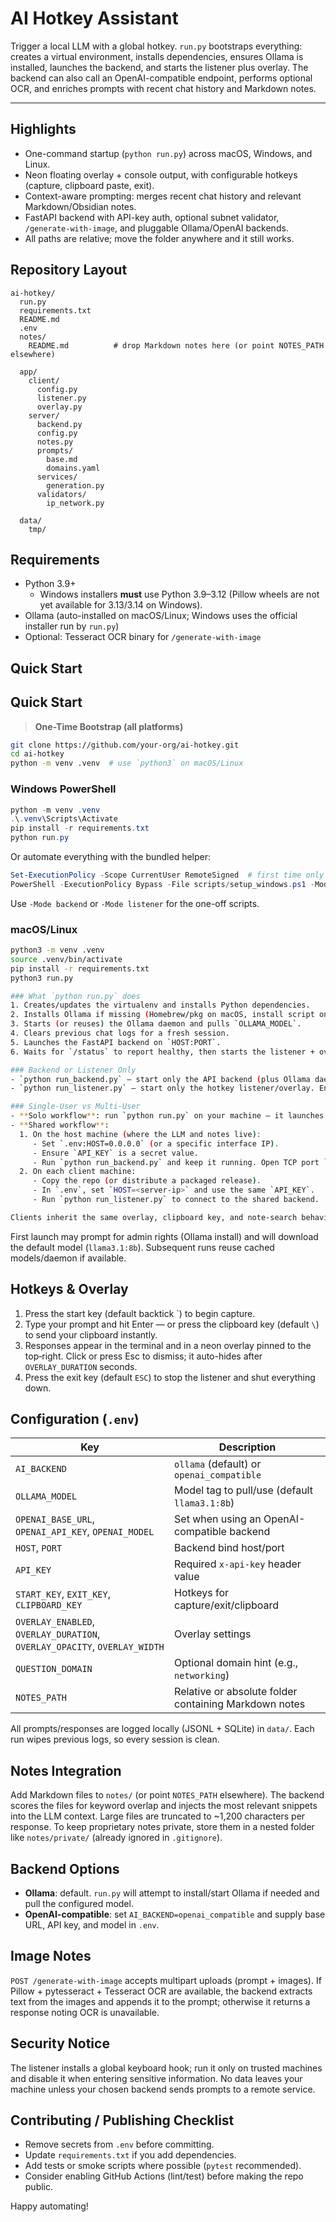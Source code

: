 # AI Hotkey Assistant

Trigger a local LLM with a global hotkey. `run.py` bootstraps everything: creates a virtual environment, installs dependencies, ensures Ollama is installed, launches the backend, and starts the listener plus overlay. The backend can also call an OpenAI-compatible endpoint, performs optional OCR, and enriches prompts with recent chat history and Markdown notes.

---

## Highlights
- One-command startup (`python run.py`) across macOS, Windows, and Linux.
- Neon floating overlay + console output, with configurable hotkeys (capture, clipboard paste, exit).
- Context-aware prompting: merges recent chat history and relevant Markdown/Obsidian notes.
- FastAPI backend with API-key auth, optional subnet validator, `/generate-with-image`, and pluggable Ollama/OpenAI backends.
- All paths are relative; move the folder anywhere and it still works.

## Repository Layout
```
ai-hotkey/
  run.py
  requirements.txt
  README.md
  .env
  notes/
    README.md          # drop Markdown notes here (or point NOTES_PATH elsewhere)

  app/
    client/
      config.py
      listener.py
      overlay.py
    server/
      backend.py
      config.py
      notes.py
      prompts/
        base.md
        domains.yaml
      services/
        generation.py
      validators/
        ip_network.py

  data/
    tmp/
```

## Requirements
- Python 3.9+
  - Windows installers **must** use Python 3.9–3.12 (Pillow wheels are not yet available for 3.13/3.14 on Windows).
- Ollama (auto-installed on macOS/Linux; Windows uses the official installer run by `run.py`)
- Optional: Tesseract OCR binary for `/generate-with-image`

## Quick Start

## Quick Start

> **One-Time Bootstrap (all platforms)**
```bash
git clone https://github.com/your-org/ai-hotkey.git
cd ai-hotkey
python -m venv .venv  # use `python3` on macOS/Linux
```

### Windows PowerShell
```powershell
python -m venv .venv
.\.venv\Scripts\Activate
pip install -r requirements.txt
python run.py
```

Or automate everything with the bundled helper:

```powershell
Set-ExecutionPolicy -Scope CurrentUser RemoteSigned  # first time only
PowerShell -ExecutionPolicy Bypass -File scripts/setup_windows.ps1 -Mode full
```

Use `-Mode backend` or `-Mode listener` for the one-off scripts.

### macOS/Linux
```bash
python3 -m venv .venv
source .venv/bin/activate
pip install -r requirements.txt
python3 run.py

### What `python run.py` does
1. Creates/updates the virtualenv and installs Python dependencies.
2. Installs Ollama if missing (Homebrew/pkg on macOS, install script on Linux; Windows uses the official installer).
3. Starts (or reuses) the Ollama daemon and pulls `OLLAMA_MODEL`.
4. Clears previous chat logs for a fresh session.
5. Launches the FastAPI backend on `HOST:PORT`.
6. Waits for `/status` to report healthy, then starts the listener + overlay.

### Backend or Listener Only
- `python run_backend.py` — start only the API backend (plus Ollama daemon). The script stays running until you press Ctrl+C.
- `python run_listener.py` — start only the hotkey listener/overlay. Ensure the backend is already reachable on `HOST:PORT` before launching.

### Single-User vs Multi-User
- **Solo workflow**: run `python run.py` on your machine — it launches both backend and listener locally.
- **Shared workflow**:
  1. On the host machine (where the LLM and notes live):
     - Set `.env:HOST=0.0.0.0` (or a specific interface IP).
     - Ensure `API_KEY` is a secret value.
     - Run `python run_backend.py` and keep it running. Open TCP port `PORT` (default `8000`) in your firewall.
  2. On each client machine:
     - Copy the repo (or distribute a packaged release).
     - In `.env`, set `HOST=<server-ip>` and use the same `API_KEY`.
     - Run `python run_listener.py` to connect to the shared backend.

Clients inherit the same overlay, clipboard key, and note-search behaviour, but only the host needs the Ollama installation and Markdown vault.
```

First launch may prompt for admin rights (Ollama install) and will download the default model (`llama3.1:8b`). Subsequent runs reuse cached models/daemon if available.

## Hotkeys & Overlay
1. Press the start key (default backtick `) to begin capture.
2. Type your prompt and hit Enter — or press the clipboard key (default `\`) to send your clipboard instantly.
3. Responses appear in the terminal and in a neon overlay pinned to the top‑right. Click or press Esc to dismiss; it auto-hides after `OVERLAY_DURATION` seconds.
4. Press the exit key (default `ESC`) to stop the listener and shut everything down.

## Configuration (`.env`)
| Key | Description |
|-----|-------------|
| `AI_BACKEND` | `ollama` (default) or `openai_compatible` |
| `OLLAMA_MODEL` | Model tag to pull/use (default `llama3.1:8b`) |
| `OPENAI_BASE_URL`, `OPENAI_API_KEY`, `OPENAI_MODEL` | Set when using an OpenAI-compatible backend |
| `HOST`, `PORT` | Backend bind host/port |
| `API_KEY` | Required `x-api-key` header value |
| `START_KEY`, `EXIT_KEY`, `CLIPBOARD_KEY` | Hotkeys for capture/exit/clipboard |
| `OVERLAY_ENABLED`, `OVERLAY_DURATION`, `OVERLAY_OPACITY`, `OVERLAY_WIDTH` | Overlay settings |
| `QUESTION_DOMAIN` | Optional domain hint (e.g., `networking`) |
| `NOTES_PATH` | Relative or absolute folder containing Markdown notes |

All prompts/responses are logged locally (JSONL + SQLite) in `data/`. Each run wipes previous logs, so every session is clean. 

## Notes Integration
Add Markdown files to `notes/` (or point `NOTES_PATH` elsewhere). The backend scores the files for keyword overlap and injects the most relevant snippets into the LLM context. Large files are truncated to ~1,200 characters per response. To keep proprietary notes private, store them in a nested folder like `notes/private/` (already ignored in `.gitignore`).

## Backend Options
- **Ollama**: default. `run.py` will attempt to install/start Ollama if needed and pull the configured model.
- **OpenAI-compatible**: set `AI_BACKEND=openai_compatible` and supply base URL, API key, and model in `.env`.

## Image Notes
`POST /generate-with-image` accepts multipart uploads (prompt + images). If Pillow + pytesseract + Tesseract OCR are available, the backend extracts text from the images and appends it to the prompt; otherwise it returns a response noting OCR is unavailable.

## Security Notice
The listener installs a global keyboard hook; run it only on trusted machines and disable it when entering sensitive information. No data leaves your machine unless your chosen backend sends prompts to a remote service.

## Contributing / Publishing Checklist
- Remove secrets from `.env` before committing.
- Update `requirements.txt` if you add dependencies.
- Add tests or smoke scripts where possible (`pytest` recommended).
- Consider enabling GitHub Actions (lint/test) before making the repo public.

Happy automating!
